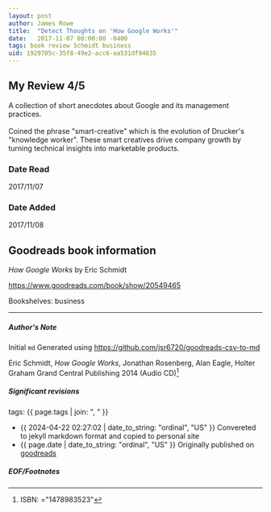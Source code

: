 ```yaml
---
layout: post
author: James Rowe
title:  "Detect Thoughts on 'How Google Works'"
date:   2017-11-07 00:00:00 -0400
tags: book review Schmidt business
uid: 1929705c-35f8-49e2-acc6-ea531df94635
---
```


<!-- highly dependent on how you personally use jekyll templates, and how you want this to show up -->
<!-- escape any jekyll keys with double brackets -->

## My Review 4/5

A collection of short anecdotes about Google and its management practices.<br/><br/>Coined the phrase "smart-creative" which is the evolution of Drucker's "knowledge worker". These smart creatives drive company growth by turning technical insights into marketable products.<br/>

### Date Read
2017/11/07

### Date Added
2017/11/08

## Goodreads book information

*How Google Works* by Eric Schmidt

https://www.goodreads.com/book/show/20549465

Bookshelves: business

---

##### Author's Note

Initial `md` Generated using https://github.com/jsr6720/goodreads-csv-to-md

Eric Schmidt, *How Google Works*, Jonathan Rosenberg, Alan Eagle, Holter Graham Grand Central Publishing 2014 (Audio CD)[^1]

##### Significant revisions

tags: {{ page.tags | join: ", " }} <!-- todo move this somewhere -->

- {{ 2024-04-22 02:27:02 | date_to_string: "ordinal", "US" }} Convereted to jekyll markdown format and copied to personal site
- {{ page.date | date_to_string: "ordinal", "US" }} Originally published on [goodreads](https://www.goodreads.com)

##### EOF/Footnotes

[^1]: ISBN: ="1478983523"
